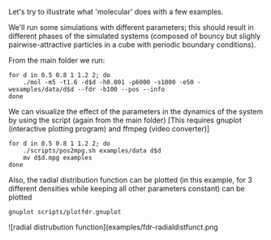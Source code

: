 Let's try to illustrate what 'molecular' does with a few examples.

We'll run some simulations with different parameters; this should result in different phases of the simulated systems (composed of bouncy but slighly pairwise-attractive particles in a cube with periodic boundary conditions).

From the main folder we run:

```
for d in 0.5 0.8 1 1.2 2; do
	./mol -m5 -t1.6 -d$d -h0.001 -p6000 -s1000 -e50 -wexamples/data/d$d --fdr -b100 --pos --info
done
```

We can visualize the effect of the parameters in the dynamics of the system by using the script (again from the main folder)
[This requires gnuplot (interactive plotting program) and ffmpeg (video converter)]

```
for d in 0.5 0.8 1 1.2 2; do
	./scripts/pos2mpg.sh examples/data d$d
	mv d$d.mpg examples
done
```

Also, the radial distribution function can be plotted (in this example, for 3 different densities while keeping all other parameters constant) can be plotted

```
gnuplot scripts/plotfdr.gnuplot
```

![radial distrubution function](examples/fdr-radialdistfunct.png
